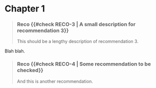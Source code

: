 # Chapter 1

> ### Reco {{#check RECO-3 | A small description for recommendation 3}}
> 
> This should be a lengthy description of recommendation 3.

Blah blah.

> ### Reco {{#check RECO-4 | Some recommendation to be checked}}
>
> And this is another recommendation.
